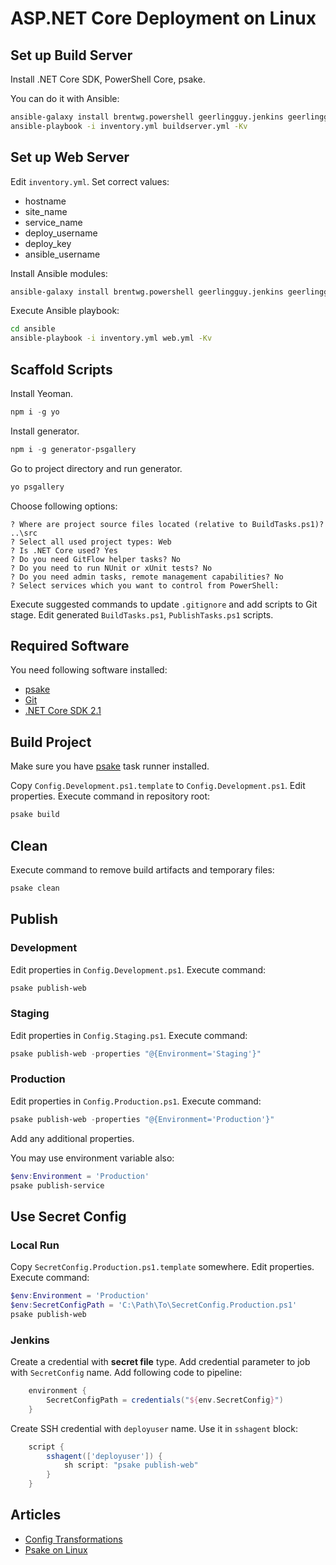 ASP.NET Core Deployment on Linux
================================

Set up Build Server
-------------------

Install .NET Core SDK, PowerShell Core, psake.

You can do it with Ansible:

```sh
ansible-galaxy install brentwg.powershell geerlingguy.jenkins geerlingguy.nginx ocha.dotnet-core
ansible-playbook -i inventory.yml buildserver.yml -Kv
```

Set up Web Server
-----------------

Edit `inventory.yml`. Set correct values:

- hostname
- site_name
- service_name
- deploy_username
- deploy_key
- ansible_username

Install Ansible modules:

```sh
ansible-galaxy install brentwg.powershell geerlingguy.jenkins geerlingguy.nginx ocha.dotnet-core
```

Execute Ansible playbook:

```sh
cd ansible
ansible-playbook -i inventory.yml web.yml -Kv
```

Scaffold Scripts
----------------

Install Yeoman.

```powershell
npm i -g yo
```

Install generator.

```powershell
npm i -g generator-psgallery
```

Go to project directory and run generator.

```powershell
yo psgallery
```

Choose following options:

```
? Where are project source files located (relative to BuildTasks.ps1)? ..\src
? Select all used project types: Web
? Is .NET Core used? Yes
? Do you need GitFlow helper tasks? No
? Do you need to run NUnit or xUnit tests? No
? Do you need admin tasks, remote management capabilities? No
? Select services which you want to control from PowerShell:
```

Execute suggested commands to update `.gitignore` and add scripts to Git stage. Edit generated `BuildTasks.ps1`, `PublishTasks.ps1` scripts.

Required Software
-----------------

You need following software installed:

- [psake](https://github.com/psake/psake)
- [Git](https://git-scm.com/)
- [.NET Core SDK 2.1](https://www.microsoft.com/net/download)

Build Project
-------------

Make sure you have [psake](https://chocolatey.org/packages/psake) task runner installed.

Copy `Config.Development.ps1.template` to `Config.Development.ps1`. Edit properties. Execute command in repository root:

```powershell
psake build
```

Clean
-----

Execute command to remove build artifacts and temporary files:

```powershell
psake clean
```

Publish
-------

### Development

Edit properties in `Config.Development.ps1`. Execute command:

```powershell
psake publish-web
```

### Staging

Edit properties in `Config.Staging.ps1`. Execute command:

```powershell
psake publish-web -properties "@{Environment='Staging'}"
```

### Production

Edit properties in `Config.Production.ps1`. Execute command:

```powershell
psake publish-web -properties "@{Environment='Production'}"
```

Add any additional properties.

You may use environment variable also:

```powershell
$env:Environment = 'Production'
psake publish-service
```

Use Secret Config
-----------------

### Local Run

Copy `SecretConfig.Production.ps1.template` somewhere. Edit properties. Execute command:

```powershell
$env:Environment = 'Production'
$env:SecretConfigPath = 'C:\Path\To\SecretConfig.Production.ps1'
psake publish-web
```

### Jenkins

Create a credential with **secret file** type. Add credential parameter to job with `SecretConfig` name. Add following code to pipeline:

```groovy
    environment {
        SecretConfigPath = credentials("${env.SecretConfig}")
    }
```

Create SSH credential with `deployuser` name. Use it in `sshagent` block:

```groovy
    script {
        sshagent(['deployuser']) {
            sh script: "psake publish-web"
        }
    }
```

Articles
--------

- [Config Transformations](docs/ConfigTransformations.md)
- [Psake on Linux](docs/PsakeOnLinux.md)

